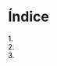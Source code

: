 # **Índice**

<span style="color:black;">1. [ ](#)</span><br>
<span style="color:black;">2. [ ](#)</span><br>
<span style="color:black;">3. [ ](#)</span><br>
